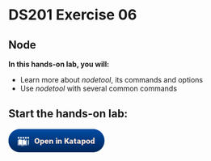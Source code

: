 # DS201 Exercise 06

## Node

**In this hands-on lab, you will:**
*	Learn more about *nodetool*, its commands and options
*	Use *nodetool* with several common commands



## Start the hands-on lab:

[![Open in KataPod](https://github.com/DataStax-Academy/katapod-shared-assets/blob/main/images/open-in-katapod.png)](https://gitpod.io/##https://github.com/drchung5/ds201-lab06/)